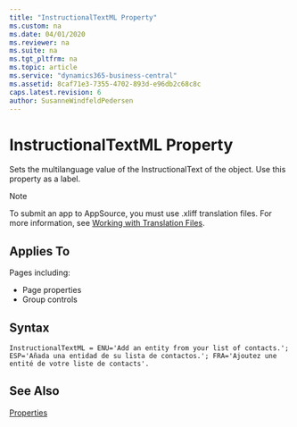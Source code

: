 ```yaml
---
title: "InstructionalTextML Property"
ms.custom: na
ms.date: 04/01/2020
ms.reviewer: na
ms.suite: na
ms.tgt_pltfrm: na
ms.topic: article
ms.service: "dynamics365-business-central"
ms.assetid: 8caf71e3-7355-4702-893d-e96db2c68c8c
caps.latest.revision: 6
author: SusanneWindfeldPedersen
---
```


# InstructionalTextML Property
Sets the multilanguage value of the InstructionalText of the object. Use this property as a label.  

> [!NOTE]  
> To submit an app to AppSource, you must use .xliff translation files. For more information, see [Working with Translation Files](../devenv-work-with-translation-files.md).

## Applies To  
Pages including:  
  
- Page properties  
- Group controls  

## Syntax
```
InstructionalTextML = ENU='Add an entity from your list of contacts.'; ESP='Añada una entidad de su lista de contactos.'; FRA='Ajoutez une entité de votre liste de contacts'.
```

## See Also  
 [Properties](devenv-properties.md)